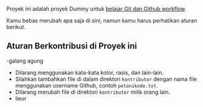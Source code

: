 Proyek ini adalah proyek Dummy untuk [belajar Git
dan Github workflow](https://www.petanikode.com/github-workflow/).

Kamu bebas merubah apa saja di sini, namun kamu harus
perhatikan aturan berikut.

## Aturan Berkontribusi di Proyek ini
-galang agung
- Dilarang menggunakan kata-kata kotor, rasis, dan lain-lain.
- Silahkan tambahkan file di dalam direktori `kontributor` dengan
nama file menggunakan username Github, contoh `petanikode.txt`.
- Dilarang merubah file di direktori `kontributor` milik orang lain.
- lieur